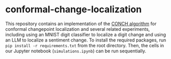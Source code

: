 # conformal-change-localization

This repository contains an implementation of the [CONCH algorithm](https://arxiv.org/abs/2505.00292) for conformal changepoint localization and several related experiments, including using an MNIST digit classifier to localize a digit change and using an LLM to localize a sentiment change. To install the required packages, run `pip install -r requirements.txt` from the root directory. Then, the cells in our Jupyter notebook (`simulations.ipynb`) can be run sequentially.
